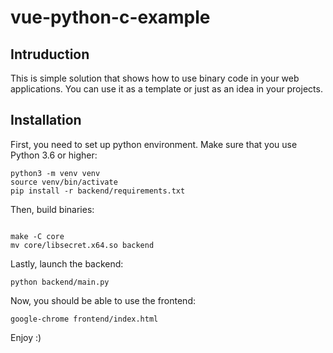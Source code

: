 # vue-python-c-example

Intruduction
------------
This is simple solution that shows how to use binary code in your web applications. You can use it as a template or just as an idea in your projects.

Installation
------------
First, you need to set up python environment. Make sure that you use Python 3.6 or higher:
```console
python3 -m venv venv
source venv/bin/activate
pip install -r backend/requirements.txt
```

Then, build binaries:
```console

make -C core
mv core/libsecret.x64.so backend
```

Lastly, launch the backend:
```console
python backend/main.py
```

Now, you should be able to use the frontend:
```console
google-chrome frontend/index.html
```
Enjoy :)
